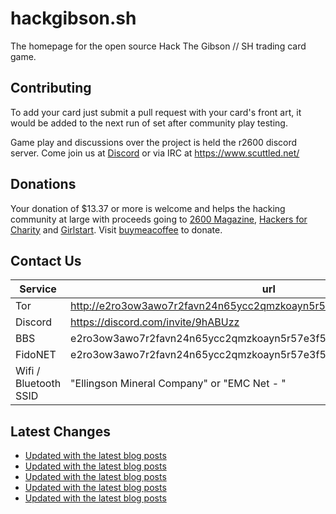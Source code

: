 # hackgibson.sh
The homepage for the open source Hack The Gibson // SH trading card game.


## Contributing

To add your card just submit a pull request with your card's front art, it would be added to the next run of set after community play testing.

Game play and discussions over the project is held the r2600 discord server. Come join us at [Discord](https://discord.com/invite/9hABUzz) or via IRC at https://www.scuttled.net/


## Donations

Your donation of $13.37 or more is welcome and helps the hacking community at large with proceeds going to [2600 Magazine](https://2600.com/), [Hackers for Charity](https://hackersforcharity.org) and [Girlstart](https://girlstart.org).  Visit [buymeacoffee](https://www.buymeacoffee.com/hackgibson.sh) to donate.


## Contact Us

Service | url
-|-
Tor | http://e2ro3ow3awo7r2favn24n65ycc2qmzkoayn5r57e3f56nvjwdcgg32ad.onion
Discord | https://discord.com/invite/9hABUzz
BBS | e2ro3ow3awo7r2favn24n65ycc2qmzkoayn5r57e3f56nvjwdcgg32ad.onion:23
FidoNET | e2ro3ow3awo7r2favn24n65ycc2qmzkoayn5r57e3f56nvjwdcgg32ad.onion:24554
Wifi / Bluetooth SSID | "Ellingson Mineral Company" or "EMC Net - <fidonet address>"

## Latest Changes
<!-- BLOG-POST-LIST:START -->
- [Updated with the latest blog posts](https://github.com/DFW2600/hackgibson.sh/commit/5dadd24f0f6e9443b7b9693fe991e383259d2638)
- [Updated with the latest blog posts](https://github.com/DFW2600/hackgibson.sh/commit/5ce8c9e97aeeb772cf1ab38add79dea64f078e59)
- [Updated with the latest blog posts](https://github.com/DFW2600/hackgibson.sh/commit/671be5f9e1f879a39d6f8f1a0f84621d1639e9cd)
- [Updated with the latest blog posts](https://github.com/DFW2600/hackgibson.sh/commit/b82df647c976f83c91b28a7dcdbad645ab12cfe3)
- [Updated with the latest blog posts](https://github.com/DFW2600/hackgibson.sh/commit/7d0a2bc29efad0f683090cb644392d260fcb98d4)
<!-- BLOG-POST-LIST:END -->
